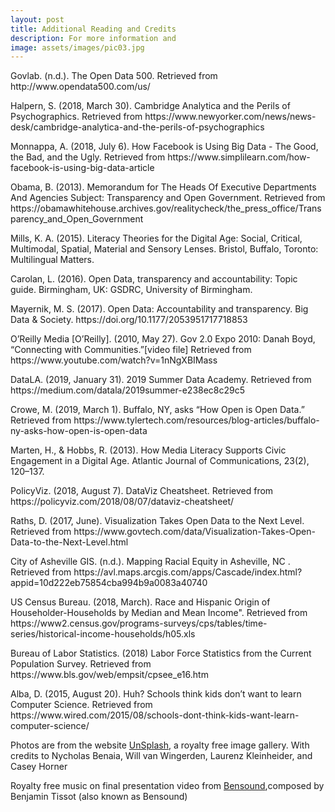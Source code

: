 ```yaml
---
layout: post
title: Additional Reading and Credits
description: For more information and 
image: assets/images/pic03.jpg
---
```

<p>
Govlab. (n.d.). The Open Data 500. Retrieved from http://www.opendata500.com/us/
</p>
<p>
Halpern, S. (2018, March 30). Cambridge Analytica and the Perils of Psychographics. Retrieved from https://www.newyorker.com/news/news-desk/cambridge-analytica-and-the-perils-of-psychographics
</p>
<p>
Monnappa, A. (2018, July 6). How Facebook is Using Big Data - The Good, the Bad, and the Ugly. Retrieved from https://www.simplilearn.com/how-facebook-is-using-big-data-article
</p>
<p>
Obama, B. (2013). Memorandum for The Heads Of Executive Departments And Agencies Subject:  Transparency and Open Government. Retrieved from https://obamawhitehouse.archives.gov/realitycheck/the_press_office/Transparency_and_Open_Government
</p>
<p>
Mills, K. A. (2015). Literacy Theories for the Digital Age:  Social, Critical, Multimodal, Spatial, Material and Sensory Lenses. Bristol, Buffalo, Toronto: Multilingual Matters.
</p>
<p>
Carolan, L. (2016). Open Data, transparency and accountability: Topic guide. Birmingham, UK: GSDRC, University of Birmingham.
</p>
<p>
Mayernik, M. S. (2017). Open Data: Accountability and transparency. Big Data & Society. https://doi.org/10.1177/2053951717718853
</P>
<p>
O’Reilly Media [O’Reilly]. (2010, May 27). Gov 2.0 Expo 2010: Danah Boyd, “Connecting with Communities.”[video file] Retrieved from https://www.youtube.com/watch?v=1nNgXBIMass
</p>
<p>
DataLA. (2019, January 31). 2019 Summer Data Academy. Retrieved from https://medium.com/datala/2019summer-e238ec8c29c5
</p>
<p>
Crowe, M. (2019, March 1). Buffalo, NY, asks “How Open is Open Data.” Retrieved from https://www.tylertech.com/resources/blog-articles/buffalo-ny-asks-how-open-is-open-data
</p>
<p>
Marten, H., & Hobbs, R. (2013). How Media Literacy Supports Civic Engagement in a Digital Age. Atlantic Journal of Communications, 23(2), 120–137.
</p>
<p>
PolicyViz. (2018, August 7). DataViz Cheatsheet. Retrieved from https://policyviz.com/2018/08/07/dataviz-cheatsheet/
</p>
<p>
Raths, D. (2017, June). Visualization Takes Open Data to the Next Level. Retrieved from https://www.govtech.com/data/Visualization-Takes-Open-Data-to-the-Next-Level.html
</p>
<p>
City of Asheville GIS. (n.d.). Mapping Racial Equity in Asheville, NC . Retrieved from https://avl.maps.arcgis.com/apps/Cascade/index.html?appid=10d222eb75854cba994b9a0083a40740
</p>
<p>
US Census Bureau. (2018, March). Race and Hispanic Origin of Householder-Households by Median and Mean Income". Retrieved from https://www2.census.gov/programs-surveys/cps/tables/time-series/historical-income-households/h05.xls
</p>
<p>
Bureau of Labor Statistics. (2018) Labor Force Statistics from the Current Population Survey. Retrieved from https://www.bls.gov/web/empsit/cpsee_e16.htm
</p>

<p>
Alba, D. (2015, August 20). Huh? Schools think kids don’t want to learn Computer Science. Retrieved from https://www.wired.com/2015/08/schools-dont-think-kids-want-learn-computer-science/
</p>



<p>Photos are from the website <a href="https://unspash.com">UnSplash</a>, a royalty free image gallery. With credits to Nycholas Benaia, Will van Wingerden, Laurenz Kleinheider, and Casey Horner</p>

<p>Royalty free music on final presentation video from <a href="https://www.bensound.com/">Bensound</a>,composed by Benjamin Tissot (also known as Bensound)</p>



